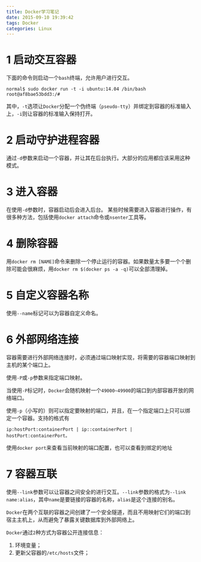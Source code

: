 ```yaml
---
title: Docker学习笔记
date: 2015-09-10 19:39:42
tags: Docker
categories: Linux
---
```


# 1 启动交互容器

下面的命令则启动一个`bash`终端，允许用户进行交互。
```
normal$ sudo docker run -t -i ubuntu:14.04 /bin/bash
root@af8bae53bdd3:/#
```
其中，`-t`选项让`Docker`分配一个伪终端（`pseudo-tty`）并绑定到容器的标准输入上，`-i`则让容器的标准输入保持打开。

# 2 启动守护进程容器

通过`-d`参数来启动一个容器，并让其在后台执行。大部分的应用都应该采用这种模式。

# 3 进入容器 

在使用`-d`参数时，容器启动后会进入后台。 某些时候需要进入容器进行操作，有很多种方法，包括使用`docker attach`命令或`nsenter`工具等。

# 4 删除容器

用`docker rm [NAME]`命令来删除一个停止运行的容器。如果数量太多要一个个删除可能会很麻烦，用`docker rm $(docker ps -a -q)`可以全部清理掉。

# 5 自定义容器名称 

使用`--name`标记可以为容器自定义命名。


# 6 外部网络连接

容器需要进行外部网络连接时，必须通过端口映射实现，将需要的容器端口映射到主机的某个端口上。

使用`-P`或`-p`参数来指定端口映射。

当使用`-P`标记时，`Docker`会随机映射一个`49000~49900`的端口到内部容器开放的网络端口。

使用`-p`（小写的）则可以指定要映射的端口，并且，在一个指定端口上只可以绑定一个容器。支持的格式有
```
ip:hostPort:containerPort | ip::containerPort | hostPort:containerPort。
```
使用`docker port`来查看当前映射的端口配置，也可以查看到绑定的地址

# 7 容器互联

使用`--link`参数可以让容器之间安全的进行交互。`--link`参数的格式为`--link name:alias`，其中`name`是要链接的容器的名称，`alias`是这个连接的别名。

`Docker`在两个互联的容器之间创建了一个安全隧道，而且不用映射它们的端口到宿主主机上，从而避免了暴露关键数据库到外部网络上。

`Docker`通过`2`种方式为容器公开连接信息：
1. 环境变量；
2. 更新父容器的`/etc/hosts`文件；